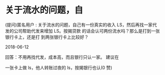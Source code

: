 # 关于流水的问题，自

(提问)匿名用户 : 关于流水的问题，自己有一份真实的收入 LS，然后再找一家代发的公司帮助代发来增加 LS。按揭贷款 的话会认可两份流水吗？那么是打到一张银行卡上，还是打 到两张银行卡上比较好？

2018-06-12

回答：不用再找代发，成本高，而且银行只认一家。 建议在

一张卡上做 ls，他人转账过夜的 ls，按揭银行也认(0 赞)